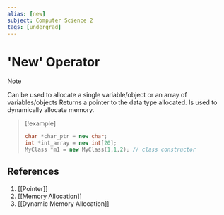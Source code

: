 ```yaml
---
alias: [new]
subject: Computer Science 2
tags: [undergrad]
---
```

# 'New' Operator

> [!note]
> Can be used to allocate a single variable/object or an array of variables/objects Returns a pointer to the data type allocated. Is used to dynamically allocate memory.

> [!example]
> ```cpp
> char *char_ptr = new char;
> int *int_array = new int[20]; 
> MyClass *m1 = new MyClass(1,1,2); // class constructor
> ```

## References
1. [[Pointer]]
2. [[Memory Allocation]]
3. [[Dynamic Memory Allocation]]